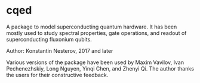 # cqed
A package to model superconducting quantum hardware. It has been mostly used to study spectral properties, gate operations, and readout of superconducting fluxonium qubits.

Author: Konstantin Nesterov, 2017 and later

Various versions of the package have been used by Maxim Vavilov, Ivan Pechenezhskiy, Long Nguyen, Yinqi Chen, and Zhenyi Qi.  The author thanks
the users for their constructive feedback.
